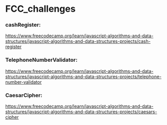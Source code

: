 # FCC_challenges

### cashRegister:

https://www.freecodecamp.org/learn/javascript-algorithms-and-data-structures/javascript-algorithms-and-data-structures-projects/cash-register

### TelephoneNumberValidator:

https://www.freecodecamp.org/learn/javascript-algorithms-and-data-structures/javascript-algorithms-and-data-structures-projects/telephone-number-validator

### CaesarCipher:

https://www.freecodecamp.org/learn/javascript-algorithms-and-data-structures/javascript-algorithms-and-data-structures-projects/caesars-cipher
